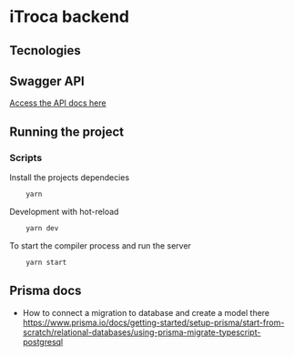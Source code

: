 # iTroca backend

## Tecnologies

## Swagger API

[Access the API docs here](http://localhost:3000/api-docs/#/)

## Running the project

### Scripts

Install the projects dependecies

```bash
    yarn
```

Development with hot-reload

```bash
    yarn dev
```

To start the compiler process and run the server

```bash
    yarn start
```

## Prisma docs

- How to connect a migration to database and create a model there
  https://www.prisma.io/docs/getting-started/setup-prisma/start-from-scratch/relational-databases/using-prisma-migrate-typescript-postgresql
